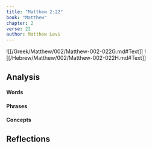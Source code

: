 ```yaml
---
title: "Matthew 2:22"
book: "Matthew"
chapter: 2
verse: 22
author: Matthew Levi
---
```

![[/Greek/Matthew/002/Matthew-002-022G.md#Text]]
![[/Hebrew/Matthew/002/Matthew-002-022H.md#Text]]

## Analysis

#### Words

#### Phrases

#### Concepts

## Reflections
